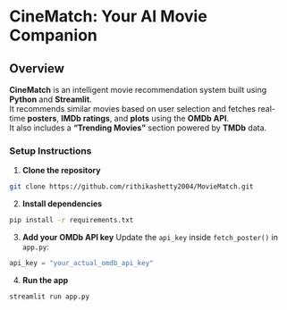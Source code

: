 #  CineMatch: Your AI Movie Companion

##  Overview
**CineMatch** is an intelligent movie recommendation system built using **Python** and **Streamlit**.  
It recommends similar movies based on user selection and fetches real-time **posters**, **IMDb ratings**, and **plots** using the **OMDb API**.  
It also includes a **“Trending Movies”** section powered by **TMDb** data.

### Setup Instructions

1. **Clone the repository**

```bash
git clone https://github.com/rithikashetty2004/MovieMatch.git
````

2. **Install dependencies**

```bash
pip install -r requirements.txt
```

3. **Add your OMDb API key**
   Update the `api_key` inside `fetch_poster()` in `app.py`:

```python
api_key = "your_actual_omdb_api_key"
```

4. **Run the app**

```bash
streamlit run app.py
```


